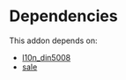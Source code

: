 # Dependencies

This addon depends on:

- [l10n_din5008](https://github.com/bringout/oca-ocb-l10n_asia-pacific/tree/6b06ac10c32a7858991d27e9c6b5cd637ff15900/odoo-bringout-oca-ocb-l10n_din5008)
- [sale](https://github.com/bringout/oca-ocb-sale/tree/cfc4dbeb59ab3594bd1aa8f3bb16a1ee00557b4d/odoo-bringout-oca-ocb-sale)

